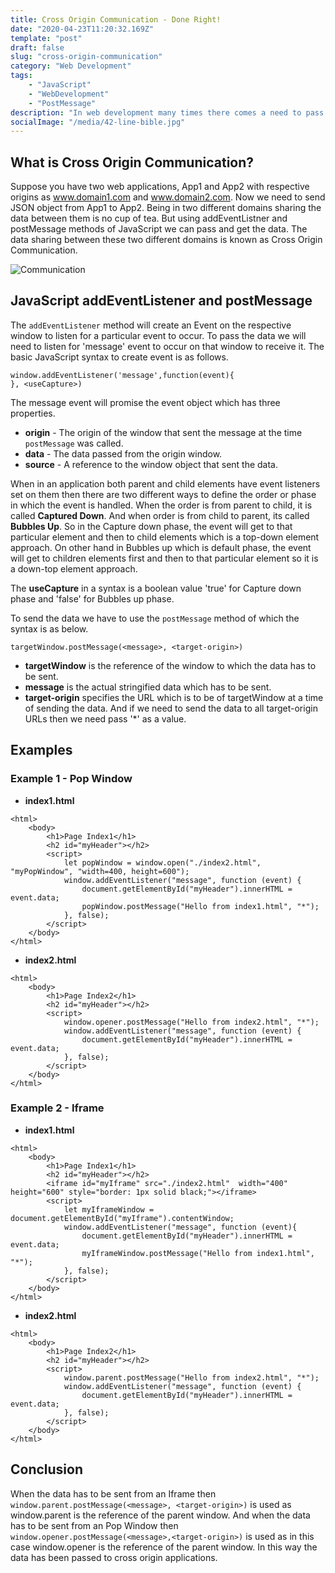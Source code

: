 ```yaml
---
title: Cross Origin Communication - Done Right!
date: "2020-04-23T11:20:32.169Z"
template: "post"
draft: false
slug: "cross-origin-communication"
category: "Web Development"
tags:
    - "JavaScript"
    - "WebDevelopment"
    - "PostMessage"
description: "In web development many times there comes a need to pass the data from one web application to another application. Being in different domains this becomes very challenging. So JavaScript has inbuilt events which can be used to share the data between cross domain web applications."
socialImage: "/media/42-line-bible.jpg"
---
```


## What is Cross Origin Communication?

Suppose you have two web applications, App1 and App2 with respective origins as www.domain1.com and www.domain2.com. Now we need to send JSON object from App1 to App2. Being in two different domains sharing the data between them is no cup of tea. But using addEventListner and postMessage methods of JavaScript we can pass and get the data. The data sharing between these two different domains is known as Cross Origin Communication.

![Communication](/media/communication-1015376_1920.jpg)

## JavaScript addEventListener and postMessage

The `addEventListener` method will create an Event on the respective window to listen for a particular event to occur. To pass the data we will need to listen for 'message' event to occur on that window to receive it. The basic JavaScript syntax to create event is as follows.

```
window.addEventListener('message',function(event){
}, <useCapture>)
```

The message event will promise the event object which has three properties.

-   **origin** - The origin of the window that sent the message at the time `postMessage` was called.
-   **data** - The data passed from the origin window.
-   **source** - A reference to the window object that sent the data.

When in an application both parent and child elements have event listeners set on them then there are two different ways to define the order or phase in which the event is handled. When the order is from parent to child, it is called **Captured Down**. And when order is from child to parent, its called **Bubbles Up**. So in the Capture down phase, the event will get to that particular element and then to child elements which is a top-down element approach. On other hand in Bubbles up which is default phase, the event will get to children elements first and then to that particular element so it is a down-top element approach.

The **useCapture** in a syntax is a boolean value 'true' for Capture down phase and 'false' for Bubbles up phase.

To send the data we have to use the `postMessage` method of which the syntax is as below.

`targetWindow.postMessage(<message>, <target-origin>)`

-   **targetWindow** is the reference of the window to which the data has to be sent.
-   **message** is the actual stringified data which has to be sent.
-   **target-origin** specifies the URL which is to be of targetWindow at a time of sending the data. And if we need to send the data to all target-origin URLs then we need pass '\*' as a value.

## Examples

### Example 1 - Pop Window

-   **index1.html**

```
<html>
    <body>
        <h1>Page Index1</h1>
        <h2 id="myHeader"></h2>
        <script>
            let popWindow = window.open("./index2.html", "myPopWindow", "width=400, height=600");
            window.addEventListener("message", function (event) {
                document.getElementById("myHeader").innerHTML = event.data;
                popWindow.postMessage("Hello from index1.html", "*");
            }, false);
        </script>
    </body>
</html>
```

-   **index2.html**

```
<html>
    <body>
        <h1>Page Index2</h1>
        <h2 id="myHeader"></h2>
        <script>
            window.opener.postMessage("Hello from index2.html", "*");
            window.addEventListener("message", function (event) {
                document.getElementById("myHeader").innerHTML = event.data;
            }, false);
        </script>
    </body>
</html>

```

### Example 2 - Iframe

-   **index1.html**

```
<html>
    <body>
        <h1>Page Index1</h1>
        <h2 id="myHeader"></h2>
        <iframe id="myIframe" src="./index2.html"  width="400" height="600" style="border: 1px solid black;"></iframe>
        <script>
            let myIframeWindow = document.getElementById("myIframe").contentWindow;
            window.addEventListener("message", function (event){
                document.getElementById("myHeader").innerHTML = event.data;
                myIframeWindow.postMessage("Hello from index1.html", "*");
            }, false);
        </script>
    </body>
</html>

```

-   **index2.html**

```
<html>
    <body>
        <h1>Page Index2</h1>
        <h2 id="myHeader"></h2>
        <script>
            window.parent.postMessage("Hello from index2.html", "*");
            window.addEventListener("message", function (event) {
                document.getElementById("myHeader").innerHTML = event.data;
            }, false);
        </script>
    </body>
</html>

```

## Conclusion

When the data has to be sent from an Iframe then `window.parent.postMessage(<message>, <target-origin>)` is used as window.parent is the reference of the parent window. And when the data has to be sent from an Pop Window then `window.opener.postMessage(<message>,<target-origin>)` is used as in this case window.opener is the reference of the parent window. In this way the data has been passed to cross origin applications.
